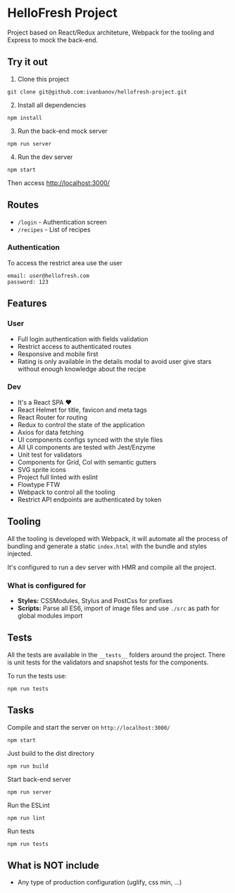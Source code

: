 # HelloFresh Project

Project based on React/Redux architeture, Webpack for the tooling and Express to mock the back-end.

## Try it out
1. Clone this project
```
git clone git@github.com:ivanbanov/hellofresh-project.git
```

2. Install all dependencies
```
npm install
```

3. Run the back-end mock server
```
npm run server
```

4. Run the dev server
```
npm start
```

Then access [http://localhost:3000/](http://localhost:3000/)


## Routes

- `/login` - Authentication screen
- `/recipes` - List of recipes

### Authentication
To access the restrict area use the user
```
email: user@hellofresh.com
password: 123
```

##  Features
### User
- Full login authentication with fields validation
- Restrict access to authenticated routes
- Responsive and mobile first
- Rating is only available in the details modal to avoid user give stars without enough knowledge about the recipe

### Dev
- It's a React SPA ❤
- React Helmet for title, favicon and meta tags
- React Router for routing
- Redux to control the state of the application
- Axios for data fetching
- UI components configs synced with the style files
- All UI components are tested with Jest/Enzyme
- Unit test for validators
- Components for Grid, Col with semantic gutters
- SVG sprite icons
- Project full linted with eslint
- Flowtype FTW
- Webpack to control all the tooling
- Restrict API endpoints are authenticated by token

## Tooling

All the tooling is developed with Webpack, it will automate all the process of bundling and generate a static `index.html` with the bundle and styles injected.

It's configured to run a dev server with HMR and compile all the project.

### What is configured for
- **Styles:** CSSModules, Stylus and PostCss for prefixes
- **Scripts:** Parse all ES6, import of image files and use `./src` as path for global modules import

## Tests
All the tests are available in the `__tests__` folders around the project. There is unit tests for the validators and snapshot tests for the components.

To run the tests use:
```
npm run tests
```

## Tasks
Compile and start the server on `http://localhost:3000/`

```
npm start
```

Just build to the dist directory
```
npm run build
```

Start back-end server
```
npm run server
```

Run the ESLint
```
npm run lint
```

Run tests

```
npm run tests
```

## What is NOT include

- Any type of production configuration (uglify, css min, ...)
